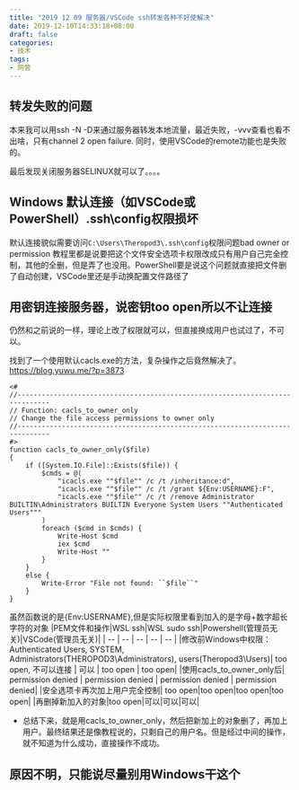 ```yaml
---
title: "2019 12 09 服务器/VSCode ssh转发各种不好使解决"
date: 2019-12-10T14:33:18+08:00
draft: false
categories:
- 技术
tags:
- 网管
---
```

## 转发失败的问题
本来我可以用ssh -N -D来通过服务器转发本地流量，最近失败，-vvv查看也看不出啥，只有channel 2 open failure.
同时，使用VSCode的remote功能也是失败的。

最后发现关闭服务器SELINUX就可以了。。。。

## Windows 默认连接（如VSCode或PowerShell）.ssh\config权限损坏
默认连接貌似需要访问`C:\Users\Theropod3\.ssh\config`权限问题bad owner or permission
教程里都是说要把这个文件安全选项卡权限改成只有用户自己完全控制，其他的全删，但是弄了也没用。PowerShell要是说这个问题就直接把文件删了自动创建，VSCode里还是手动换配置文件路径了

## 用密钥连接服务器，说密钥too open所以不让连接
仍然和之前说的一样，理论上改了权限就可以，但直接换成用户也试过了，不可以。

找到了一个使用默认cacls.exe的方法，复杂操作之后竟然解决了。
https://blog.yuwu.me/?p=3873
```
<#
//------------------------------------------------------------------------------
// Function: cacls_to_owner_only
// Change the file access permissions to owner only
//------------------------------------------------------------------------------
#>
function cacls_to_owner_only($file)
{
    if ([System.IO.File]::Exists($file)) {
        $cmds = @(
            "icacls.exe ""$file"" /c /t /inheritance:d",
            "icacls.exe ""$file"" /c /t /grant ${Env:USERNAME}:F",
            "icacls.exe ""$file"" /c /t /remove Administrator BUILTIN\Administrators BUILTIN Everyone System Users ""Authenticated Users"""
        )
        foreach ($cmd in $cmds) {
            Write-Host $cmd
            iex $cmd
            Write-Host ""
        }
    }
    else {
        Write-Error "File not found: ``$file``"
    }
}
```

虽然函数说的是{Env:USERNAME},但是实际权限里看到加入的是字母+数字超长字符的对象
|PEM文件和操作|WSL ssh|WSL sudo ssh|Powershell(管理员无关)|VSCode(管理员无关)|
| -- | -- | -- | -- | -- |
|修改前Windows中权限：Authenticated Users, SYSTEM, Administrators(THEROPOD3\Administrators), users(Theropod3\Users)| too open, 不可以连接 | 可以 | too open | too open|
|使用cacls_to_owner_only后| permission denied | permission denied | permission denied | permission denied|
|安全选项卡再次加上用户完全控制| too open|too open|too open|too open|
|再删掉新加入的对象|too open|可以|可以|可以|

- 总结下来，就是用cacls_to_owner_only，然后把新加上的对象删了，再加上用户。最终结果还是像教程说的，只剩自己的用户名。但是经过中间的操作，就不知道为什么成功，直接操作不成功。

## 原因不明，只能说尽量别用Windows干这个